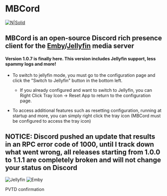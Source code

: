 # MBCord

[![N|Solid](https://i.memester.xyz/u/jbr.png)](https://electronjs.org/)

## MBCord is an open-source Discord rich presence client for the [Emby](https://emby.media/)/[Jellyfin](https://jellyfin.org) media server

#### Version 1.0.7 is finally here. This version includes Jellyfin support, less spammy logs and more!

- To switch to jellyfin mode, you must go to the configuration page and click the "Switch to Jellyfin" button in the bottom left.   
    - If you already configured and want to switch to Jellyfin, you can Right Click Tray Icon -> Reset App to return to the configuration page.

- To access additional features such as resetting configuration, running at startup and more, you can simply right click the tray icon (MBCord must be configured to access the tray icon)

## NOTICE: Discord pushed an update that results in an RPC error code of 1000, until I track down what went wrong, all releases starting from 1.0.0 to 1.1.1 are completely broken and will not change your status on Discord

![Jellyfin](https://i.memester.xyz/u/i0o.png)
![Emby](https://i.memester.xyz/u/0ik.png)

PVTD confirmation
